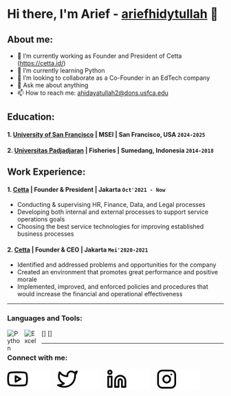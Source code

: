 # Hi there, I'm Arief - [ariefhidytullah](https://www.instagram.com/ariefhidytullah/) 👋
## About me:
- 🔭 I’m currently working as Founder and President of Cetta (https://cetta.id/) 
- 🌱 I’m currently learning Python
- 👯 I’m looking to collaborate as a Co-Founder in an EdTech company
- 💬 Ask me about anything
- 📫 How to reach me: ahidayatullah2@dons.usfca.edu

## Education:

#### 1. [University of San Francisco](https://www.usfca.edu/) | MSEI | San Francisco, USA `2024-2025`
   
#### 2. [Universitas Padjadjaran](https://www.unpad.ac.id/) | Fisheries | Sumedang, Indonesia `2014-2018`
   

## Work Experience:
#### 1. [Cetta](https://cetta.id/) | Founder & President | Jakarta `Oct'2021 - Now`
   - Conducting & supervising HR, Finance, Data, and Legal processes
   - Developing both internal and external processes to support service operations goals
   - Choosing the best service technologies for improving established business
processes

#### 2. [Cetta](https://cetta.id/) | Founder & CEO | Jakarta `Mei'2020-2021`
   - Identified and addressed problems and opportunities for the company
   - Created an environment that promotes great performance and positive morale
   - Implemented, improved, and enforced policies and procedures that would increase the financial and operational effectiveness
     
---

### Languages and Tools:

[<img align="left" alt="Python" width="30px" src="https://upload.wikimedia.org/wikipedia/commons/thumb/c/c3/Python-logo-notext.svg/110px-Python-logo-notext.svg.png?20100317150552" style="padding-right:10px;"/>]
[<img align="left" alt="Excel" width="30px" src="https://is2-ssl.mzstatic.com/image/thumb/Purple126/v4/a8/fd/5a/a8fd5a84-c6f1-355f-3b9f-6e86598efaa3/XCEL.png/1200x630bb.png" style="padding-right:10px;"/>]

---
### Connect with me:

[![website](./img/youtube-light.svg)](https://www.youtube.com/@KakArief_H#gh-light-mode-only)
[![website](./img/youtube-dark.svg)](https://www.youtube.com/@KakArief_H#gh-dark-mode-only)
&nbsp;&nbsp;
[![website](./img/twitter-light.svg)](https://twitter.com/vincentwwidyan#gh-light-mode-only)
[![website](./img/twitter-dark.svg)](https://twitter.com/vincentwwidyan#gh-dark-mode-only)
&nbsp;&nbsp;
[![website](./img/linkedin-light.svg)](https://www.linkedin.com/in/ariefhidayatullah/#gh-light-mode-only)
[![website](./img/linkedin-dark.svg)](https://www.linkedin.com/in/ariefhidayatullah/#gh-dark-mode-only)
&nbsp;&nbsp;
[![website](./img/instagram-light.svg)](https://x.com/arief_h#gh-light-mode-only)
[![website](./img/instagram-dark.svg)](https://x.com/arief_h#gh-dark-mode-only)

